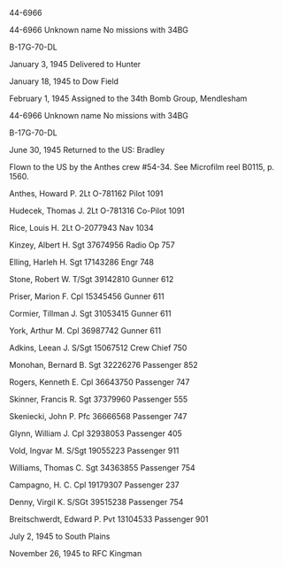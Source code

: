 





44-6966






 




44-6966 Unknown name No missions with 34BG

B-17G-70-DL

January 3, 1945 Delivered to Hunter

January 18, 1945 to Dow Field

February 1, 1945 Assigned to the 34th Bomb Group,
Mendlesham

44-6966 Unknown name No missions with 34BG

B-17G-70-DL

June 30, 1945 Returned to the US: Bradley

Flown to the US by the Anthes crew #54-34. See Microfilm
reel B0115, p. 1560\.

Anthes, Howard
P.
2Lt O-781162
Pilot
1091

Hudecek, Thomas
J.
2Lt
O-781316
Co-Pilot
1091

Rice, Louis
H.
2Lt
O-2077943
Nav
1034

Kinzey, Albert
H.
Sgt
37674956
Radio
Op
757

Elling, Harleh
H.
Sgt
17143286
Engr
748

Stone, Robert
W.
T/Sgt 39142810
Gunner
612

Priser, Marion
F.
Cpl
15345456
Gunner
611

Cormier, Tillman
J.
Sgt
31053415
Gunner
611

York, Arthur
M.
Cpl
36987742
Gunner
611

Adkins, Leean
J.
S/Sgt
15067512
Crew
Chief
750

Monohan, Bernard
B.
Sgt
32226276
Passenger
852

Rogers, Kenneth
E.
Cpl 36643750
Passenger
747

Skinner, Francis
R.
Sgt
37379960
Passenger
555

Skeniecki, John
P.
Pfc
36666568
Passenger
747

Glynn, William
J.
Cpl
32938053
Passenger
405

Vold, Ingvar
M.
S/Sgt
19055223
Passenger
911

Williams, Thomas
C.
Sgt 34363855
Passenger
754

Campagno, H.
C.
Cpl
19179307
Passenger
237

Denny, Virgil
K.
S/SGt
39515238
Passenger
754

Breitschwerdt, Edward
P.
Pvt
13104533
Passenger
901

July 2, 1945 to South Plains

November 26, 1945 to RFC Kingman




